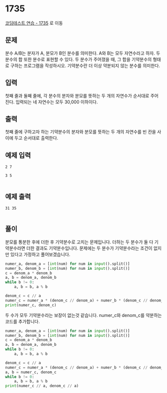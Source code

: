 # 1735

[코딩테스트 연습 - 1735][1] 로 이동

## 문제

분수 A/B는 분자가 A, 분모가 B인 분수를 의미한다. A와 B는 모두 자연수라고 하자.
두 분수의 합 또한 분수로 표현할 수 있다. 두 분수가 주어졌을 때, 그 합을 기약분수의 형태로 구하는 프로그램을 작성하시오. 기약분수란 더 이상 약분되지 않는 분수를 의미한다.

## 입력

첫째 줄과 둘째 줄에, 각 분수의 분자와 분모를 뜻하는 두 개의 자연수가 순서대로 주어진다. 입력되는 네 자연수는 모두 30,000 이하이다.

## 출력

첫째 줄에 구하고자 하는 기약분수의 분자와 분모를 뜻하는 두 개의 자연수를 빈 칸을 사이에 두고 순서대로 출력한다.

## 예제 입력

```
2 7

3 5


```

## 예제 출력

```
31 35


```

## 풀이

분모를 통분한 후에 더한 후 기약분수로 고치는 문제입니다.
더하는 두 분수가 둘 다 기약분수라면 더한 결과도 기약분수입니다.
문제에는 두 분수가 기약분수라는 조건이 없지만 있다고 가정하고 풀어보겠습니다.

```python
numer_a, denom_a = [int(num) for num in input().split()]
numer_b, denom_b = [int(num) for num in input().split()]
c = denom_a * denom_b
a, b = denom_a, denom_b
while b != 0:
    a, b = b, a % b

denom_c = c // a
numer_c = numer_a * (denom_c // denom_a) + numer_b * (denom_c // denom_b)
print(numer_c, denom_c)

```

두 수가 모두 기약분수라는 보장이 없는것 같습니다.
numer_c와 denom_c를 약분하는 코드를 추가합니다.

```python
numer_a, denom_a = [int(num) for num in input().split()]
numer_b, denom_b = [int(num) for num in input().split()]
c = denom_a * denom_b
a, b = denom_a, denom_b
while b != 0:
    a, b = b, a % b

denom_c = c // a
numer_c = numer_a * (denom_c // denom_a) + numer_b * (denom_c // denom_b)
a, b = numer_c, denom_c
while b != 0:
    a, b = b, a % b
print(numer_c // a, denom_c // a)

```

[1]: https://www.acmicpc.net/problem/1735
